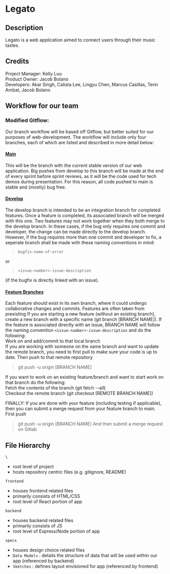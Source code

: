 # Legato

## Description
Legato is a web application aimed to connect users through their music tastes.

## Credits
Project Manager: Kelly Luu<br/>
Product Owner: Jacob Bolano<br/>
Developers: Akar Singh, Calista Lee, Lingyu Chen, Marcus Casillas, Terin Ambat, Jacob Bolano 

## Workflow for our team
### Modified Gitflow:
Our branch workflow will be based off Gitflow, but better suited for our purposes of web-development. The workflow will include only four branches, each of which are listed and described in more detail below:

#### <u> Main </u>
This will be the branch with the current stable version of our web application.
Big pushes from develop to this branch will be made at the end of every sprint
before sprint reviews, as it will be the code used for tech demos during
presentation. For this reason, all code pushed to main is stable and (mostly)
bug free.

#### <u> Develop </u>
The develop branch is intended to be an integration branch for completed
features. Once a feature is completed, its associated branch will be merged with
this one. Two features may not work together when they both merge to the develop
branch. In these cases, if the bug only requires one commit and developer, the 
change can be made directly to the develop branch. However, if the bug
requires more than one commit and developer to fix, a seperate branch shall be
made with these naming conventions in mind: 
> `bugfix-name-of-error` </br>

or </br>

> `<issue-number>-issue-description` </br>

(if the bugfix is directly linked with an issue).

#### <u> Feature Branches </u>
Each feature should exist in its own branch, where it could undergo collaborative
changes and commits. Features are often taken from prexisting If you are starting a new feature (without an existing branch), create a new branch with a specific name (git branch [BRANCH NAME]). If the feature is associated directly with an issue, BRANCH NAME will follow the naming convention `<issue-number>-issue-description` and do the following:<br/>
Work on and add/commit to that local branch<br/>
If you are working with someone on the same branch and want to update the remote branch, you need to first pull to make sure your code is up to date. Then push to that remote repository <br/>
> git push -u origin [BRANCH NAME]

If you want to work on an existing feature/branch and want to start work on that branch do the following:<br/>
Fetch the contents of the branch (git fetch --all)<br/>
Checkout the remote branch (git checkout [REMOTE BRANCH NAME])

FINALLY: If you are done with your feature (including testing if applicable), then you can submit a merge request from your feature branch to main. First push 
> git push -u origin [BRANCH NAME]
And then submit a merge request on Gitlab

## File Hierarchy 
`\`
- root level of project
- hosts repository centric files (e.g. gitignore, README)

`frontend`
- houses frontend related files
- primarily consists of HTML/CSS 
- root level of React portion of app 

`backend`
- houses backend related files
- primarily consists of JS
- root level of Express/Node portion of app

`specs`
- houses design choice related files
- `Data Models` : details the structure of data that will be used within our app (referenced by backend)
- `Sketches` : defines layout envisioned for app (referenced by frontend)